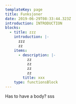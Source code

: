 ```yaml
---
templateKey: page
title: Funksjoner
date: 2019-06-29T08:33:44.323Z
introduction: INTRODUCTION
blocks:
  - title: zzz
    introduction: |-
      zzz
      zz
    items:
      - description: |-
          zz
          zz
          zz
          zz
        title: xxx
    type: functionsBlock
---
```

Has to have a body? sss
